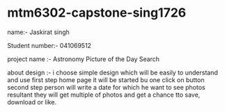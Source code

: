 # mtm6302-capstone-sing1726

name:- Jaskirat singh


Student number:-  041069512


project name :- Astronomy Picture of the Day Search

about design :- i choose simple design which will be easily to understand and use 
first step home page it will be started bu one click on button
second step person will write a date for which he want to see photos 
resultant they will get multiple of photos and get a chance tto save, download or like.

